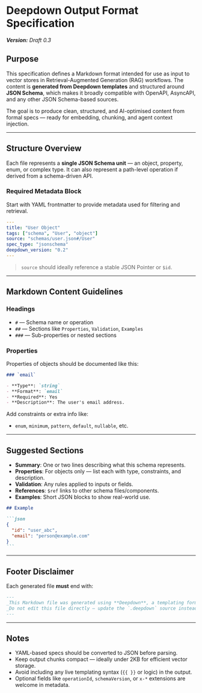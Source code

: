 # Deepdown Output Format Specification  

_**Version:** Draft 0.3_

## Purpose

This specification defines a Markdown format intended for use as input to vector stores in Retrieval-Augmented Generation (RAG) workflows. The content is **generated from Deepdown templates** and structured around **JSON Schema**, which makes it broadly compatible with OpenAPI, AsyncAPI, and any other JSON Schema-based sources.

The goal is to produce clean, structured, and AI-optimised content from formal specs — ready for embedding, chunking, and agent context injection.

---

## Structure Overview

Each file represents a **single JSON Schema unit** — an object, property, enum, or complex type. It can also represent a path-level operation if derived from a schema-driven API.

### Required Metadata Block

Start with YAML frontmatter to provide metadata used for filtering and retrieval.

```yaml
---
title: "User Object"
tags: ["schema", "User", "object"]
source: "schemas/user.json#/User"
spec_type: "jsonschema"
deepdown_version: "0.2"
---
```

> `source` should ideally reference a stable JSON Pointer or `$id`.

---

## Markdown Content Guidelines

### Headings

- `#` — Schema name or operation
- `##` — Sections like `Properties`, `Validation`, `Examples`
- `###` — Sub-properties or nested sections

### Properties

Properties of objects should be documented like this:

```markdown
### `email`

- **Type**: `string`
- **Format**: `email`
- **Required**: Yes
- **Description**: The user's email address.
```

Add constraints or extra info like:

- `enum`, `minimum`, `pattern`, `default`, `nullable`, etc.

---

## Suggested Sections

- **Summary**: One or two lines describing what this schema represents.
- **Properties**: For objects only — list each with type, constraints, and description.
- **Validation**: Any rules applied to inputs or fields.
- **References**: `$ref` links to other schema files/components.
- **Examples**: Short JSON blocks to show real-world use.

````markdown
## Example

```json
{
  "id": "user_abc",
  "email": "person@example.com"
}
```
````

---

## Footer Disclaimer

Each generated file **must** end with:

```markdown
---
_This Markdown file was generated using **Deepdown**, a templating format for AI-ready JSON Schema content._  
_Do not edit this file directly — update the `.deepdown` source instead._
---
```

---

## Notes

- YAML-based specs should be converted to JSON before parsing.
- Keep output chunks compact — ideally under 2KB for efficient vector storage.
- Avoid including any live templating syntax (`{{ }}` or logic) in the output.
- Optional fields like `operationId`, `schemaVersion`, or `x-*` extensions are welcome in metadata.
